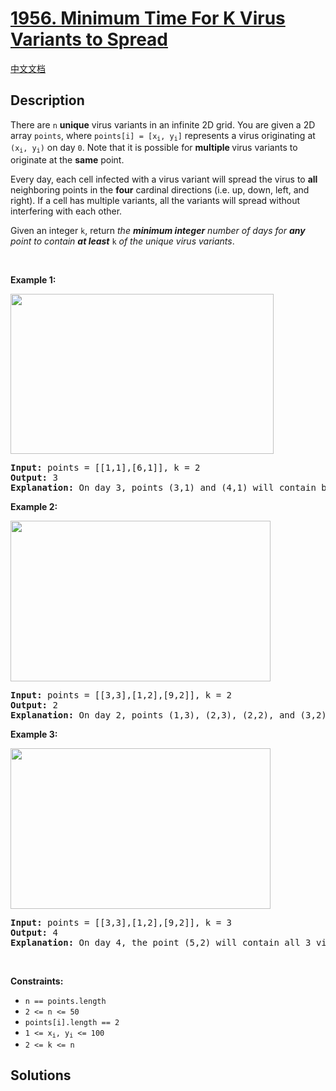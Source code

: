 # [1956. Minimum Time For K Virus Variants to Spread](https://leetcode.com/problems/minimum-time-for-k-virus-variants-to-spread)

[中文文档](./solution/1900-1999/1956.Minimum%20Time%20For%20K%20Virus%20Variants%20to%20Spread/README.md)

<!-- tags:Geometry,Array,Math,Binary Search,Enumeration -->

## Description

<p>There are <code>n</code> <strong>unique</strong> virus variants in an infinite 2D grid. You are given a 2D array <code>points</code>, where <code>points[i] = [x<sub>i</sub>, y<sub>i</sub>]</code> represents a virus originating at <code>(x<sub>i</sub>, y<sub>i</sub>)</code> on day <code>0</code>. Note that it is possible for <strong>multiple </strong>virus variants to originate at the <strong>same</strong> point.</p>

<p>Every day, each cell infected with a virus variant will spread the virus to <strong>all </strong>neighboring points in the <strong>four</strong> cardinal directions (i.e. up, down, left, and right). If a cell has multiple variants, all the variants will spread without interfering with each other.</p>

<p>Given an integer <code>k</code>, return <em>the <strong>minimum integer</strong> number of days for <strong>any</strong> point to contain <strong>at least</strong> </em><code>k</code><em> of the unique virus variants</em>.</p>

<p>&nbsp;</p>
<p><strong class="example">Example 1:</strong></p>
<img alt="" src="./images/case-1.png" style="width: 421px; height: 256px;" />
<pre>
<strong>Input:</strong> points = [[1,1],[6,1]], k = 2
<strong>Output:</strong> 3
<strong>Explanation:</strong> On day 3, points (3,1) and (4,1) will contain both virus variants. Note that these are not the only points that will contain both virus variants.
</pre>

<p><strong class="example">Example 2:</strong></p>
<img alt="" src="./images/case-2.png" style="width: 416px; height: 257px;" />
<pre>
<strong>Input:</strong> points = [[3,3],[1,2],[9,2]], k = 2
<strong>Output:</strong> 2
<strong>Explanation:</strong> On day 2, points (1,3), (2,3), (2,2), and (3,2) will contain the first two viruses. Note that these are not the only points that will contain both virus variants.
</pre>

<p><strong class="example">Example 3:</strong></p>
<img alt="" src="./images/case-2.png" style="width: 416px; height: 257px;" />
<pre>
<strong>Input:</strong> points = [[3,3],[1,2],[9,2]], k = 3
<strong>Output:</strong> 4
<strong>Explanation:</strong> On day 4, the point (5,2) will contain all 3 viruses. Note that this is not the only point that will contain all 3 virus variants.
</pre>

<p>&nbsp;</p>
<p><strong>Constraints:</strong></p>

<ul>
	<li><code>n == points.length</code></li>
	<li><code>2 &lt;= n &lt;= 50</code></li>
	<li><code>points[i].length == 2</code></li>
	<li><code>1 &lt;= x<sub>i</sub>, y<sub>i</sub> &lt;= 100</code></li>
	<li><code>2 &lt;= k &lt;= n</code></li>
</ul>

## Solutions

<!-- end -->
